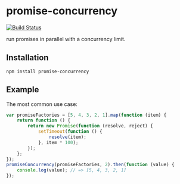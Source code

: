 # promise-concurrency

[![Build Status](https://travis-ci.org/springuper/promise-parallel.svg?branch=master)](https://travis-ci.org/springuper/promise-parallel)

run promises in parallel with a concurrency limit.

## Installation

```
npm install promise-concurrency
```

## Example

The most common use case:

```js
var promiseFactories = [5, 4, 3, 2, 1].map(function (item) {
    return function () {
        return new Promise(function (resolve, reject) {
            setTimeout(function () {
                resolve(item);
            }, item * 100);
        });
    };
});
promiseConcurrency(promiseFactories, 2).then(function (value) {
    console.log(value); // => [5, 4, 3, 2, 1]
});
```
